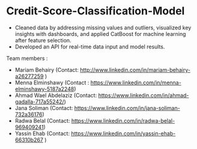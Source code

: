 # Credit-Score-Classification-Model

* Cleaned data by addressing missing values and outliers, visualized key insights with
dashboards, and applied CatBoost for machine learning after feature selection.
* Developed an API for real-time data input and model results.

Team members :

* Mariam Behairy (Contact: http://www.linkedin.com/in/mariam-behairy-a26277259 )
* Menna Elminshawy (Contact : https://www.linkedin.com/in/menna-elminshawy-5187a2248)
* Ahmad Wael Abdelaziz (Contact: https://www.linkedin.com/in/ahmad-gadalla-717a55242/)
* Jana Soliman (Contact: https://www.linkedin.com/in/jana-soliman-732a36176)
* Radwa Belal (Contact: https://www.linkedin.com/in/radwa-belal-969409241)
* Yassin Ehab (Contact: https://www.linkedin.com/in/yassin-ehab-66310b267 )
